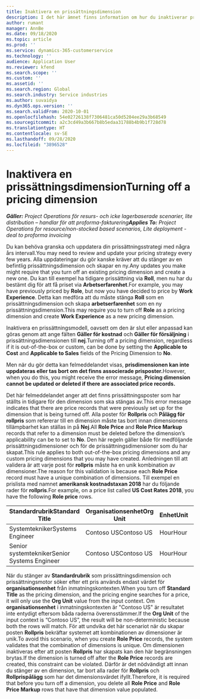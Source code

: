 ```yaml
---
title: Inaktivera en prissättningsdimension
description: I det här ämnet finns information om hur du inaktiverar prissättningsdimensioner.
author: rumant
manager: AnnBe
ms.date: 09/18/2020
ms.topic: article
ms.prod: ''
ms.service: dynamics-365-customerservice
ms.technology: ''
audience: Application User
ms.reviewer: kfend
ms.search.scope: ''
ms.custom: ''
ms.assetid: ''
ms.search.region: Global
ms.search.industry: Service industries
ms.author: suvaidya
ms.dyn365.ops.version: ''
ms.search.validFrom: 2020-10-01
ms.openlocfilehash: 54e02726138f7306481ca50d5204ee29a3b68549
ms.sourcegitcommit: a2c3cd49a3b667b8b5edaa31788b4b9b1f728d78
ms.translationtype: HT
ms.contentlocale: sv-SE
ms.lasthandoff: 09/28/2020
ms.locfileid: "3896528"
---
```

# <a name="turning-off-a-pricing-dimension"></a><span data-ttu-id="7fdcd-103">Inaktivera en prissättningsdimension</span><span class="sxs-lookup"><span data-stu-id="7fdcd-103">Turning off a pricing dimension</span></span>

<span data-ttu-id="7fdcd-104">_**Gäller:** Project Operations för resurs- och icke lagerbaserade scenarier, lite distribution – handlar för att proforma-fakturering_</span><span class="sxs-lookup"><span data-stu-id="7fdcd-104">_**Applies To:** Project Operations for resource/non-stocked based scenarios, Lite deployment - deal to proforma invoicing_</span></span>

<span data-ttu-id="7fdcd-105">Du kan behöva granska och uppdatera din prissättningsstrategi med några års intervall.</span><span class="sxs-lookup"><span data-stu-id="7fdcd-105">You may need to review and update your pricing strategy every few years.</span></span> <span data-ttu-id="7fdcd-106">Alla uppdateringar du gör kanske kräver att du stänger av en befintlig prissättningsdimension och skapar en ny.</span><span class="sxs-lookup"><span data-stu-id="7fdcd-106">Any updates you make might require that you turn off an existing pricing dimension and create a new one.</span></span> <span data-ttu-id="7fdcd-107">Du kan till exempel ha tidigare prissättning via **Roll**, men nu har du bestämt dig för att få priset via **Arbetserfarenhet**.</span><span class="sxs-lookup"><span data-stu-id="7fdcd-107">For example, you may have previously priced by **Role**, but now you have decided to price by **Work Experience**.</span></span> <span data-ttu-id="7fdcd-108">Detta kan medföra att du måste stänga **Roll** som en prissättningsdimension och skapa **arbetserfarenhet** som en ny prissättningsdimension.</span><span class="sxs-lookup"><span data-stu-id="7fdcd-108">This may require you to turn off **Role** as a pricing dimension and create **Work Experience** as a new pricing dimension.</span></span> 

<span data-ttu-id="7fdcd-109">Inaktivera en prissättningsmodell, oavsett om den är slut eller anpassad kan göras genom att ange fälten **Gäller för kostnad** och **Gäller för försäljning** i prissättningsdimensionen till **nej**.</span><span class="sxs-lookup"><span data-stu-id="7fdcd-109">Turning off a pricing dimension, regardless if it is out-of-the-box or custom, can be done by setting the **Applicable to Cost** and **Applicable to Sales** fields of the Pricing Dimension to **No**.</span></span>

<span data-ttu-id="7fdcd-110">Men när du gör detta kan felmeddelandet visas, **prisdimensionen kan inte uppdateras eller tas bort om det finns associerade prisposter.**</span><span class="sxs-lookup"><span data-stu-id="7fdcd-110">However, when you do this, you might receive the error message, **Pricing dimension cannot be updated or deleted if there are associated price records.**</span></span>

<span data-ttu-id="7fdcd-111">Det här felmeddelandet anger att det finns prissättningsposter som har ställts in tidigare för den dimension som ska stängas av.</span><span class="sxs-lookup"><span data-stu-id="7fdcd-111">This error message indicates that there are price records that were previously set up for the dimension that is being turned off.</span></span> <span data-ttu-id="7fdcd-112">Alla poster för **Rollpris** och **Pålägg för rollpris** som refererar till en dimension måste tas bort innan dimensionens tillämpbarhet kan ställas in på **Nej**.</span><span class="sxs-lookup"><span data-stu-id="7fdcd-112">All **Role Price** and **Role Price Markup** records that refer to a dimension must be deleted before the dimension’s applicability can be to set to **No**.</span></span> <span data-ttu-id="7fdcd-113">Den här regeln gäller både för medföljande prissättningsdimensioner och för de prissättningsdimensioner som du har skapat.</span><span class="sxs-lookup"><span data-stu-id="7fdcd-113">This rule applies to both out-of-the-box pricing dimensions and any custom pricing dimensions that you may have created.</span></span> <span data-ttu-id="7fdcd-114">Anledningen till att validera är att varje post för **rollpris** måste ha en unik kombination av dimensioner.</span><span class="sxs-lookup"><span data-stu-id="7fdcd-114">The reason for this validation is because each **Role Price** record must have a unique combination of dimensions.</span></span> <span data-ttu-id="7fdcd-115">Till exempel en prislista med namnet **amerikansk kostnadstaxan 2018** har du följande rader för **rollpris**.</span><span class="sxs-lookup"><span data-stu-id="7fdcd-115">For example, on a price list called **US Cost Rates 2018**, you have the following **Role price** rows.</span></span> 

| <span data-ttu-id="7fdcd-116">Standardrubrik</span><span class="sxs-lookup"><span data-stu-id="7fdcd-116">Standard Title</span></span>         | <span data-ttu-id="7fdcd-117">Organisationsenhet</span><span class="sxs-lookup"><span data-stu-id="7fdcd-117">Org Unit</span></span>    |<span data-ttu-id="7fdcd-118">Enhet</span><span class="sxs-lookup"><span data-stu-id="7fdcd-118">Unit</span></span>   |<span data-ttu-id="7fdcd-119">Pris</span><span class="sxs-lookup"><span data-stu-id="7fdcd-119">Price</span></span>  |<span data-ttu-id="7fdcd-120">Valuta</span><span class="sxs-lookup"><span data-stu-id="7fdcd-120">Currency</span></span>  |
| -----------------------|-------------|-------|-------|----------|
| <span data-ttu-id="7fdcd-121">Systemtekniker</span><span class="sxs-lookup"><span data-stu-id="7fdcd-121">Systems Engineer</span></span>|<span data-ttu-id="7fdcd-122">Contoso US</span><span class="sxs-lookup"><span data-stu-id="7fdcd-122">Contoso US</span></span>|<span data-ttu-id="7fdcd-123">Hour</span><span class="sxs-lookup"><span data-stu-id="7fdcd-123">Hour</span></span>| <span data-ttu-id="7fdcd-124">100</span><span class="sxs-lookup"><span data-stu-id="7fdcd-124">100</span></span>|<span data-ttu-id="7fdcd-125">USD</span><span class="sxs-lookup"><span data-stu-id="7fdcd-125">USD</span></span>|
| <span data-ttu-id="7fdcd-126">Senior systemtekniker</span><span class="sxs-lookup"><span data-stu-id="7fdcd-126">Senior Systems Engineer</span></span>|<span data-ttu-id="7fdcd-127">Contoso US</span><span class="sxs-lookup"><span data-stu-id="7fdcd-127">Contoso US</span></span>|<span data-ttu-id="7fdcd-128">Hour</span><span class="sxs-lookup"><span data-stu-id="7fdcd-128">Hour</span></span>| <span data-ttu-id="7fdcd-129">150</span><span class="sxs-lookup"><span data-stu-id="7fdcd-129">150</span></span>| <span data-ttu-id="7fdcd-130">USD</span><span class="sxs-lookup"><span data-stu-id="7fdcd-130">USD</span></span>|


<span data-ttu-id="7fdcd-131">När du stänger av **Standardrubrik** som prissättningsdimension och prissättningsmotor söker efter ett pris används endast värdet för **organisationsenhet** från inmatningskontexten.</span><span class="sxs-lookup"><span data-stu-id="7fdcd-131">When you turn off **Standard Title** as the pricing dimension, and the pricing engine searches for a price, it will only use the **Org Unit** value from the input context.</span></span> <span data-ttu-id="7fdcd-132">Om **organisationsenhet** i inmatningskontexten är "Contoso US" är resultatet inte entydigt eftersom båda raderna överensstämmer.</span><span class="sxs-lookup"><span data-stu-id="7fdcd-132">If the **Org Unit** of the input context is “Contoso US”, the result will be non-deterministic because both the rows will match.</span></span> <span data-ttu-id="7fdcd-133">För att undvika det här scenariot när du skapar posten **Rollpris** bekräftar systemet att kombinationen av dimensioner är unik.</span><span class="sxs-lookup"><span data-stu-id="7fdcd-133">To avoid this scenario, when you create **Role Price** records, the system validates that the combination of dimensions is unique.</span></span> <span data-ttu-id="7fdcd-134">Om dimensionen inaktiveras efter att posten **Rollpris** har skapats kan den här begränsningen brytas.</span><span class="sxs-lookup"><span data-stu-id="7fdcd-134">If the dimension is turned off after the **Role Price** records are created, this constraint can be violated.</span></span> <span data-ttu-id="7fdcd-135">Därför är det nödvändigt att innan du stänger av en dimension, tar bort alla rader för **Rollpris** och **Rollprispålägg** som har det dimensionsvärdet ifyllt.</span><span class="sxs-lookup"><span data-stu-id="7fdcd-135">Therefore, it is required that before you turn off a dimension, you delete all **Role Price** and **Role Price Markup** rows that have that dimension value populated.</span></span>
